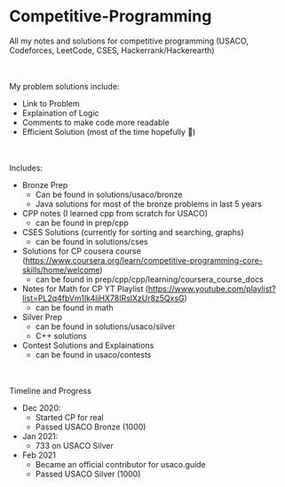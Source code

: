 # Competitive-Programming
All my notes and solutions for competitive programming (USACO, Codeforces, LeetCode, CSES, Hackerrank/Hackerearth) 

<br> <br> My problem solutions include:
- Link to Problem
- Explaination of Logic
- Comments to make code more readable
- Efficient Solution (most of the time hopefully :pray:)

<br> <br> Includes:
- Bronze Prep
  - Can be found in solutions/usaco/bronze
  - Java solutions for most of the bronze problems in last 5 years
- CPP notes (I learned cpp from scratch for USACO)
   - can be found in prep/cpp
- CSES Solutions (currently for sorting and searching, graphs)
  - can be found in solutions/cses
- Solutions for CP cousera course (https://www.coursera.org/learn/competitive-programming-core-skills/home/welcome)
  - can be found in prep/cpp/cpp/learning/coursera_course_docs
- Notes for Math for CP YT Playlist (https://www.youtube.com/playlist?list=PL2q4fbVm1Ik4liHX78IRslXzUr8z5QxsG)
  - can be found in math
- Silver Prep
  - can be found in solutions/usaco/silver
  - C++ solutions 
- Contest Solutions and Explainations
  - can be found in usaco/contests

<br> <br> Timeline and Progress
- Dec 2020:
  - Started CP for real
  - Passed USACO Bronze (1000)
- Jan 2021:
  - 733 on USACO Silver
- Feb 2021
  - Became an official contributor for usaco.guide
  - Passed USACO Silver (1000)
